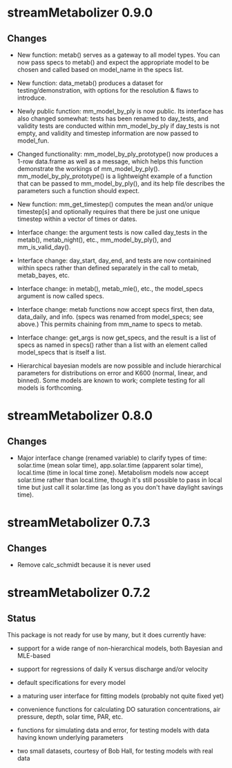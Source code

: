 # streamMetabolizer 0.9.0

## Changes

* New function: metab() serves as a gateway to all model types. You can now pass
specs to metab() and expect the appropriate model to be chosen and called based 
on model_name in the specs list.

* New function: data_metab() produces a dataset for testing/demonstration, with
options for the resolution & flaws to introduce.

* Newly public function: mm_model_by_ply is now public. Its interface has also 
changed somewhat: tests has been renamed to day_tests, and validity tests are 
conducted within mm_model_by_ply if day_tests is not empty, and validity and 
timestep information are now passed to model_fun.

* Changed functionality: mm_model_by_ply_prototype() now produces a 1-row 
data.frame as well as a message, which helps this function demonstrate the 
workings of mm_model_by_ply(). mm_model_by_ply_prototype() is a lightweight 
example of a function that can be passed to mm_model_by_ply(), and its help file
describes the parameters such a function should expect.

* New function: mm_get_timestep() computes the mean and/or unique timestep[s] 
and optionally requires that there be just one unique timestep within a vector 
of times or dates.

* Interface change: the argument tests is now called day_tests in the metab(), 
metab_night(), etc., mm_model_by_ply(), and mm_is_valid_day().

* Interface change: day_start, day_end, and tests are now containined within 
specs rather than defined separately in the call to metab, metab_bayes, etc.

* Interface change: in metab(), metab_mle(), etc., the model_specs argument is 
now called specs.

* Interface change: metab functions now accept specs first, then data, 
data_daily, and info. (specs was renamed from model_specs; see above.) This 
permits chaining from mm_name to specs to metab.

* Interface change: get_args is now get_specs, and the result is a list of specs
as named in specs() rather than a list with an element called model_specs that 
is itself a list.

* Hierarchical bayesian models are now possible and include hierarchical 
parameters for distributions on error and K600 (normal, linear, and binned). 
Some models are known to work; complete testing for all models is forthcoming.

# streamMetabolizer 0.8.0

## Changes

* Major interface change (renamed variable) to clarify types of time: solar.time
(mean solar time), app.solar.time (apparent solar time), local.time (time in 
local time zone). Metabolism models now accept solar.time rather than 
local.time, though it's still possible to pass in local time but just call it 
solar.time (as long as you don't have daylight savings time).

# streamMetabolizer 0.7.3

## Changes

* Remove calc\_schmidt because it is never used

# streamMetabolizer 0.7.2

## Status

This package is not ready for use by many, but it does currently have:

* support for a wide range of non-hierarchical models, both Bayesian and 
MLE-based

* support for regressions of daily K versus discharge and/or velocity

* default specifications for every model

* a maturing user interface for fitting models (probably not quite fixed yet)

* convenience functions for calculating DO saturation concentrations, air 
pressure, depth, solar time, PAR, etc.

* functions for simulating data and error, for testing models with data having 
known underlying parameters

* two small datasets, courtesy of Bob Hall, for testing models with real data